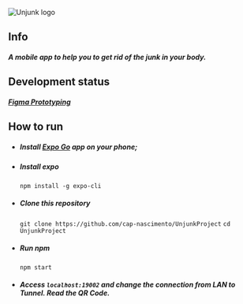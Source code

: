 ![Unjunk logo](https://i.imgur.com/jXMusxY.png)

## Info

##### A mobile app to help you to get rid of the junk in your body.

## Development status
##### [Figma Prototyping](https://www.figma.com/file/OqXu0tMmB5wcQZCZ0jLSqh/Unjunk---Prototype?node-id=0%3A1)

## How to run

- ##### Install [Expo Go](https://play.google.com/store/apps/details?id=host.exp.exponent&hl=pt_BR&gl=US) app on your phone;
- ##### Install expo
	``npm install -g expo-cli``
- ##### Clone this repository
	``git clone https://github.com/cap-nascimento/UnjunkProject``
	``cd UnjunkProject``
- ##### Run npm
	``npm start``
- ##### Access `localhost:19002` and change the connection from LAN to Tunnel. Read the QR Code.
